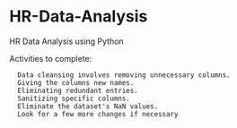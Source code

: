 # HR-Data-Analysis
HR Data Analysis using Python

Activities to complete:

      Data cleansing involves removing unnecessary columns.
      Giving the columns new names.
      Eliminating redundant entries.
      Sanitizing specific columns.
      Eliminate the dataset's NaN values.
      Look for a few more changes if necessary
 

